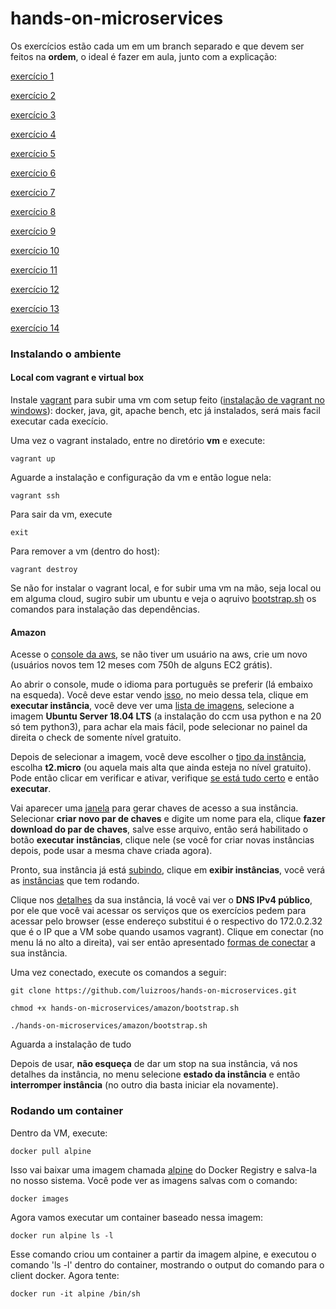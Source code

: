 # hands-on-microservices

Os exercícios estão cada um em um branch separado e que devem ser feitos na **ordem**, o ideal é fazer em aula, junto com a explicação:

[exercício 1](https://github.com/luizroos/hands-on-microservices/tree/e1)

[exercício 2](https://github.com/luizroos/hands-on-microservices/tree/e2)

[exercício 3](https://github.com/luizroos/hands-on-microservices/tree/e3)

[exercício 4](https://github.com/luizroos/hands-on-microservices/tree/e4)

[exercício 5](https://github.com/luizroos/hands-on-microservices/tree/e5)

[exercício 6](https://github.com/luizroos/hands-on-microservices/tree/e6)

[exercício 7](https://github.com/luizroos/hands-on-microservices/tree/e7)

[exercício 8](https://github.com/luizroos/hands-on-microservices/tree/e8)

[exercício 9](https://github.com/luizroos/hands-on-microservices/tree/e9)

[exercício 10](https://github.com/luizroos/hands-on-microservices/tree/e10)

[exercício 11](https://github.com/luizroos/hands-on-microservices/tree/e11)

[exercício 12](https://github.com/luizroos/hands-on-microservices/tree/e12)

[exercício 13](https://github.com/luizroos/hands-on-microservices/tree/e13)

[exercício 14](https://github.com/luizroos/hands-on-microservices/tree/e14)

### Instalando o ambiente


#### Local com vagrant e virtual box 

Instale [vagrant](https://www.vagrantup.com/) para subir uma vm com setup feito ([instalação de vagrant no windows](https://nandovieira.com.br/usando-o-vagrant-como-ambiente-de-desenvolvimento-no-windows)): docker, java, git, apache bench, etc já instalados, será mais facil executar cada execício.

Uma vez o vagrant instalado, entre no diretório **vm** e execute:

```
vagrant up
```

Aguarde a instalação e configuração da vm e então logue nela:

```
vagrant ssh
```

Para sair da vm, execute

```
exit
```

Para remover a vm (dentro do host):

```
vagrant destroy
```

Se não for instalar o vagrant local, e for subir uma vm na mão, seja local ou em alguma cloud, sugiro subir um ubuntu e veja o aqruivo [bootstrap.sh](vm/bootstrap.sh) os comandos para instalação das dependências.

#### Amazon

Acesse o [console da aws](https://console.aws.amazon.com/ec2), se não tiver um usuário na aws, crie um novo (usuários novos tem 12 meses com 750h de alguns EC2 grátis). 

Ao abrir o console, mude o idioma para português se preferir (lá embaixo na esqueda). Você deve estar vendo [isso](amazon/p1.png), no meio dessa tela, clique em **executar instância**, você deve ver uma [lista de imagens](amazon/p2.png), selecione a imagem **Ubuntu Server 18.04 LTS** (a instalação do ccm usa python e na 20 só tem python3), para achar ela mais fácil, pode selecionar no painel da direita o check de somente nível gratuito.  

Depois de selecionar a imagem, você deve escolher o [tipo da instância]((amazon/p3.png)), escolha **t2.micro** (ou aquela mais alta que ainda esteja no nível gratuito). Pode então clicar em verificar e ativar, verifique [se está tudo certo](amazon/p4.png) e então **executar**. 

Vai aparecer uma [janela](amazon/p5.png) para gerar chaves de acesso a sua instância. Selecionar **criar novo par de chaves** e digite um nome para ela, clique **fazer download do par de chaves**, salve esse arquivo, então será habilitado o botão **executar instâncias**, clique nele (se você for criar novas instâncias depois, pode usar a mesma chave criada agora).

Pronto, sua instância já está [subindo](amazon/p6.png), clique em **exibir instâncias**, você verá as [instâncias](amazon/p7.png) que tem rodando.

Clique nos [detalhes](amazon/p8.png) da sua instância, lá você vai ver o **DNS IPv4 público**, por ele que você vai acessar os serviços que os exercícios pedem para acessar pelo browser (esse endereço substitui é o respectivo do 172.0.2.32 que é o IP que a VM sobe quando usamos vagrant). Clique em conectar (no menu lá no alto a direita), vai ser então apresentado [formas de conectar](amazon/p9.png) a sua instância. 

Uma vez conectado, execute os comandos a seguir:

```
git clone https://github.com/luizroos/hands-on-microservices.git

chmod +x hands-on-microservices/amazon/bootstrap.sh

./hands-on-microservices/amazon/bootstrap.sh

```

Aguarda a instalação de tudo

Depois de usar, **não esqueça** de dar um stop na sua instância, vá nos detalhes da instância, no menu selecione **estado da instância** e então **interromper instância** (no outro dia basta iniciar ela novamente).

### Rodando um container

Dentro da VM, execute:

```
docker pull alpine
```

Isso vai baixar uma imagem chamada [alpine](https://hub.docker.com/_/alpine) do Docker Registry e salva-la no nosso sistema. Você pode ver as imagens salvas com o comando:

```
docker images
```

Agora vamos executar um container baseado nessa imagem:

```
docker run alpine ls -l
```

Esse comando criou um container a partir da imagem alpine, e executou o comando 'ls -l' dentro do container, mostrando o output do comando para o client docker. Agora tente:

```
docker run -it alpine /bin/sh
```
